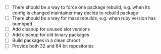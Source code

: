 - [ ] There should be a way to force one package rebuild, e.g. when its config is changed maintainer may decide to rebuild package
- [ ] There should be a way for mass rebuilds, e.g. when ruby version has bumbped
- [ ] Add cleanup for unused slot versions
- [ ] Add cleanup for old binary packages
- [ ] Build packages in a clean chroot
- [ ] Provide both 32 and 64 bit repositories
